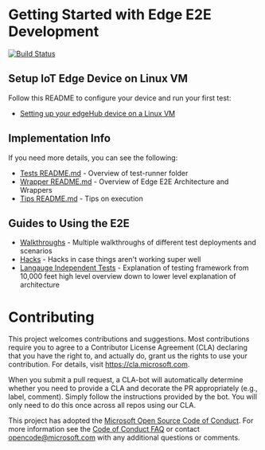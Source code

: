 # Getting Started with Edge E2E Development

[![Build Status](https://azure-iot-sdks.visualstudio.com/azure-iot-sdks/_apis/build/status/c/edge-e2e-c)](https://azure-iot-sdks.visualstudio.com/azure-iot-sdks/_build/latest?definitionId=55)

## Setup IoT Edge Device on Linux VM
Follow this README to configure your device and run your first test:
* [Setting up your edgeHub device on a Linux VM](./README-setup.md)

## Implementation Info
If you need more details, you can see the following:
* [Tests README.md](./README-tests.md) - Overview of test-runner folder
* [Wrapper README.md](./README-wrapper.md) - Overview of Edge E2E Architecture and Wrappers
* [Tips README.md](./README-tips.md) - Tips on execution

## Guides to Using the E2E

* [Walkthroughs](./devdocs/walkthroughs.md) - Multiple walkthroughs of different test deployments and scenarios
* [Hacks](./devdocs/hacks.md) - Hacks in case things aren't working super well
* [Langauge Independent Tests](./language-independent-tests.md) - Explanation of testing framework from 10,000 feet high level overview down to lower level explanation of architecture

# Contributing

This project welcomes contributions and suggestions.  Most contributions require you to agree to a
Contributor License Agreement (CLA) declaring that you have the right to, and actually do, grant us
the rights to use your contribution. For details, visit https://cla.microsoft.com.

When you submit a pull request, a CLA-bot will automatically determine whether you need to provide
a CLA and decorate the PR appropriately (e.g., label, comment). Simply follow the instructions
provided by the bot. You will only need to do this once across all repos using our CLA.

This project has adopted the [Microsoft Open Source Code of Conduct](https://opensource.microsoft.com/codeofconduct/).
For more information see the [Code of Conduct FAQ](https://opensource.microsoft.com/codeofconduct/faq/) or
contact [opencode@microsoft.com](mailto:opencode@microsoft.com) with any additional questions or comments.
